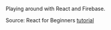 Playing around with React and Firebase.

Source: React for Beginners [tutorial](https://reactforbeginners.com/)